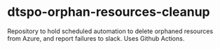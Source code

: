 # dtspo-orphan-resources-cleanup

Repository to hold scheduled automation to delete orphaned resources from Azure, and report failures to slack. Uses Github Actions.
